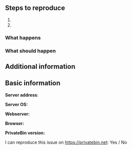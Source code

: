 <!-- Please have a look at our FAQ before submitting an issue: https://github.com/PrivateBin/PrivateBin/wiki/FAQ -->
<!-- This is a template for a bug report. If you would like to suggest a feature, feel free to delete the part below. -->

## Steps to reproduce
<!-- Tell us how to reproduce the problem. -->
1.
2.

### What happens


### What should happen


## Additional information
<!--
Here you can add screenshots. If the issue is e.g. a client-side issue (= an issue, which happens in your browser) press F12 and copy and paste the console output or add a screenshot.
If you have access to the server log files, also copy them here.
-->

## Basic information

<!-- If you use a public server enter the address of it here. -->
**Server address**:

<!-- The Operation System of your server -->
**Server OS:**

<!-- The webserver running on your server, preferrably including the version -->
**Webserver:**

<!-- The version of your browser (when it is a client-side issue) -->
**Browser:**

<!-- The version of PrivateBin, if you use an unstable version paste the commit hash or the GitHub link to the commit here (you can get it by running `git rev-parse HEAD`) -->
**PrivateBin version:**

I can reproduce this issue on <https://privatebin.net>: Yes / No
